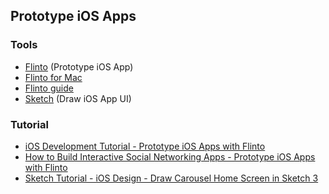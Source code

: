 
## Prototype iOS Apps

### Tools

* [Flinto](https://www.flinto.com/) (Prototype iOS App)
* [Flinto for Mac](https://www.flinto.com/mac/download)
* [Flinto guide](https://www.flinto.com/guide)
* [Sketch](http://sketchapp.com) (Draw iOS App UI)

### Tutorial

* [iOS Development Tutorial - Prototype iOS Apps with Flinto](https://www.youtube.com/watch?v=NbdduKMdqeM)
* [How to Build Interactive Social Networking Apps - Prototype iOS Apps with Flinto](https://www.youtube.com/watch?v=zvbHXy06wjU)
* [Sketch Tutorial - iOS Design - Draw Carousel Home Screen in Sketch 3](https://www.youtube.com/watch?v=c_WziLq7Bls)
